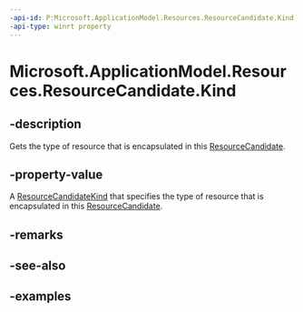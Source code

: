 ```yaml
---
-api-id: P:Microsoft.ApplicationModel.Resources.ResourceCandidate.Kind
-api-type: winrt property
---
```


# Microsoft.ApplicationModel.Resources.ResourceCandidate.Kind

<!--
public Microsoft.ApplicationModel.Resources.ResourceCandidateKind Kind { get; }
-->


## -description

Gets the type of resource that is encapsulated in this [ResourceCandidate](resourcecandidate.md).

## -property-value

A [ResourceCandidateKind](resourcecandidatekind.md) that specifies the type of resource that is encapsulated in this [ResourceCandidate](resourcecandidate.md).

## -remarks

## -see-also

## -examples


